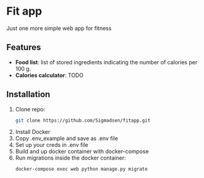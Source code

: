 # Fit app

Just one more simple web app for fitness

## Features

- **Food list**: list of stored ingredients indicating the number of calories per 100 g.
- **Calories calculator**: TODO


## Installation

1. Clone repo:
   ```bash
   git clone https://github.com/Sigmadsen/fitapp.git
2. Install Docker
3. Copy .env_example and save as .env file
4. Set up your creds in .env file
5. Build and up docker container with docker-compose
6. Run migrations inside the docker container:
    ```bash
   docker-compose exec web python manage.py migrate